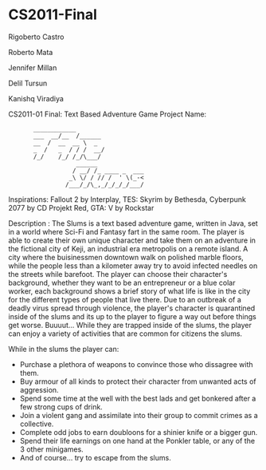 # CS2011-Final

Rigoberto Castro

Roberto Mata

Jennifer Millan

Delil Tursun

Kanishq Viradiya



CS2011-01 Final: Text Based Adventure Game
Project Name:

           ____________
           ___  __/__  /______
           __  /  __  __ \  _
           _  /   _  / / /  __/
           /_/    /_/ /_/\___/
                       ______             
                      / __/ /_ ____ _  ___
                     _\ \/ / // /  ' \(_-<
                    /___/_/\_,_/_/_/_/___/

Inspirations: Fallout 2 by Interplay, TES: Skyrim by Bethesda, Cyberpunk 2077 by CD Projekt Red, GTA: V by Rockstar
 
Description : The Slums is a text based adventure game, written in Java, set in a world where Sci-Fi and Fantasy fart in the same room.
               The player is able to create their own unique character and take them on an adventure in the fictional city of Keji,
               an industrial era metropolis on a remote island. A city where the buisinessmen downtown walk on polished marble floors,
               while the people less than a kilometer away try to avoid infected needles on the streets while barefoot.
               The player can choose their character's background, whether they want to be an entrepreneur or a blue colar worker,
               each background shows a brief story of what life is like in the city for the different types of people that live there.
               Due to an outbreak of a deadly virus spread through violence, the player's character is quarantined inside of the
               slums and its up to the player to figure a way out before things get worse. Buuuut... While they are trapped
               inside of the slums, the player can enjoy a variety of activities that are common for citizens the slums.


While in the slums the player can:
- Purchase a plethora of weapons to convince those who dissagree with them.
- Buy armour of all kinds to protect their character from unwanted acts of aggression.
- Spend some time at the well with the best lads and get bonkered after a few strong cups of drink.
- Join a violent gang and assimilate into their group to commit crimes as a collective.
- Complete odd jobs to earn doubloons for a shinier knife or a bigger gun.
- Spend their life earnings on one hand at the Ponkler table, or any of the 3 other minigames.
- And of course... try to escape from the slums.
